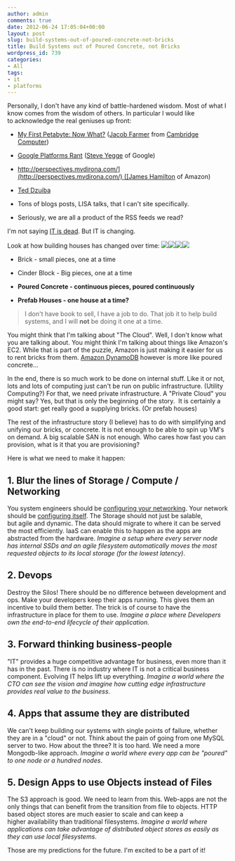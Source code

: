 ```yaml
---
author: admin
comments: true
date: 2012-06-24 17:05:04+00:00
layout: post
slug: build-systems-out-of-poured-concrete-not-bricks
title: Build Systems out of Poured Concrete, not Bricks
wordpress_id: 739
categories:
- All
tags:
- it
- platforms
---
```


Personally, I don't have any kind of battle-hardened wisdom. Most of what I know comes from the wisdom of others. In particular I would like to acknowledge the real geniuses up front:



	
  * [My First Petabyte: Now What?](http://www.youtube.com/watch?v=Eu430bqbK5w) ([Jacob Farmer](http://www.cambridgecomputer.com/management.cfm) from [Cambridge Computer](http://www.cambridgecomputer.com))

	
  * [Google Platforms Rant](https://plus.google.com/112678702228711889851/posts/eVeouesvaVX) ([Steve Yegge](https://plus.google.com/110981030061712822816/posts) of Google)

	
  * [http://perspectives.mvdirona.com/](http://perspectives.mvdirona.com/) ([James Hamilton](http://perspectives.mvdirona.com/) of Amazon)

	
  * [Ted Dzuiba](https://github.com/teddziuba/teddziuba.github.com)

	
  * Tons of blogs posts, LISA talks, that I can't site specifically.

	
  * Seriously, we are all a product of the RSS feeds we read?


I'm not saying [IT is dead](https://www.networkworld.com/news/2008/010908-carr-wrong.html). But IT is changing.

Look at how building houses has changed over time:
[![](https://xkyle.com/wp-content/uploads/brick.jpg)](https://xkyle.com/wp-content/uploads/brick.jpg)[![](https://xkyle.com/wp-content/uploads/cinderblock.jpg)](https://xkyle.com/wp-content/uploads/cinderblock.jpg)[![](https://xkyle.com/wp-content/uploads/concrete-1024x731.jpg)](https://xkyle.com/wp-content/uploads/concrete.jpg)[![](https://xkyle.com/wp-content/uploads/Prefabricated_house_construction-300x225.jpg)](https://xkyle.com/wp-content/uploads/Prefabricated_house_construction.jpg)



	
  * Brick - small pieces, one at a time

	
  * Cinder Block - Big pieces, one at a time

	
  * **Poured Concrete - continuous pieces, poured continuously**

	
  * **Prefab Houses - one house at a time?**




> 

> 
> I don't have book to sell, I have a job to do. That job it to help build systems, and I will **not** be doing it one at a time.










You might think that I'm talking about "The Cloud". Well, I don't know what you are talking about. You might think I'm talking about things like Amazon's EC2. While that is part of the puzzle, Amazon is just making it easier for us to rent bricks from them. [Amazon DynamoDB](https://aws.amazon.com/dynamodb/) however is more like poured concrete...







In the end, there is so much work to be done on internal stuff. Like it or not, lots and lots of computing just can't be run on public infrastructure. (Utility Computing?) For that, we need private infrastructure. A "Private Cloud" you might say? Yes, but that is only the beginning of the story.  It is certainly a good start: get really good a supplying bricks. (Or prefab houses)







The rest of the infrastructure story (I believe) has to do with simplifying and unifying our bricks, or concrete. It is not enough to be able to spin up VM's on demand. A big scalable SAN is not enough. Who cares how fast you can provision, what is it that you are provisioning?




Here is what we need to make it happen:







## 1. Blur the lines of Storage / Compute / Networking


You system engineers should be [configuring your networking](http://puppetlabs.com/blog/puppet-network-device-management/). Your network should be [configuring itself](https://en.wikipedia.org/wiki/Software_Defined_Networking). The Storage should not just be salable, but agile and dynamic. The data should migrate to where it can be served the most efficiently. IaaS can enable this to happen as the apps are abstracted from the hardware. _Imagine a setup where every server node has internal SSDs and an agile filesystem automatically moves the most requested objects to its local storage (for the lowest latency)_.


## 2. Devops


Destroy the Silos! There should be no difference between development and ops. Make your developers keep their apps running. This gives them an incentive to build them better. The trick is of course to have the infrastructure in place for them to use. _Imagine a place where Developers own the end-to-end lifecycle of their application_.


## 3. Forward thinking business-people


"IT" provides a huge competitive advantage for business, even more than it has in the past. There is no industry where IT is not a critical business component. Evolving IT helps lift up everything. _Imagine a world where the CTO can see the vision and imagine how cutting edge infrastructure provides real value to the business_.


## 4. Apps that assume they are distributed


We can't keep building our systems with single points of failure, whether they are in a "cloud" or not. Think about the pain of going from one MySQL server to two. How about the three? It is too hard. We need a more Mongodb-like approach. _Imagine a world where every app can be "poured" to one node or a hundred nodes_.


## 5. Design Apps to use Objects instead of Files


The S3 approach is good. We need to learn from this. Web-apps are not the only things that can benefit from the transition from file to objects. HTTP based object stores are much easier to scale and can keep a higher availability than traditional filesystems. _Imagine a world where applications can take advantage of distributed object stores as easily as they can use local filesystems_.

Those are my predictions for the future. I'm excited to be a part of it!



